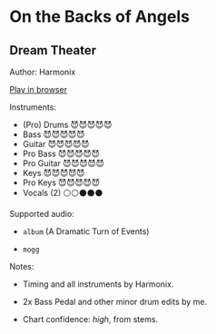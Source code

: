 # On the Backs of Angels

## Dream Theater

Author: Harmonix

[Play in browser](http://pages.cs.wisc.edu/~tolly/customs/?title=on-the-backs-of-angels&artist=dream-theater)

Instruments:

  * (Pro) Drums 😈😈😈😈😈
  * Bass 😈😈😈😈😈
  * Guitar 😈😈😈😈😈
  * Pro Bass 😈😈😈😈😈
  * Pro Guitar 😈😈😈😈😈
  * Keys 😈😈😈😈😈
  * Pro Keys 😈😈😈😈😈
  * Vocals (2) ⚪️⚪️⚫️⚫️⚫️

Supported audio:

  * `album` (A Dramatic Turn of Events)

  * `mogg`

Notes:

  * Timing and all instruments by Harmonix.

  * 2x Bass Pedal and other minor drum edits by me.

  * Chart confidence: *high*, from stems.

